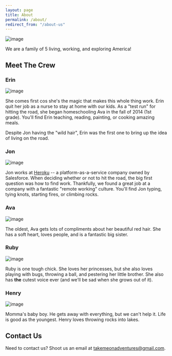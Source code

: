 ```yaml
---
layout: page
title: About
permalink: /about/
redirect_from: "/about-us"
---
```


![image](https://scontent-sea1-1.cdninstagram.com/t51.2885-15/e35/12568173_144536125922247_1274171792_n.jpg)


We are a family of 5 living, working, and exploring America!

## Meet The Crew

### Erin

![image](https://scontent-sea1-1.cdninstagram.com/t51.2885-15/e35/12345884_1661192887494903_371020168_n.jpg)

She comes first cos she's the magic that makes this whole thing work. Erin quit her job as a nurse to stay at home with our kids. As a "test run" for hitting the road, she began homeschooling Ava in the fall of 2014 (1st grade). You'll find Erin teaching, reading, painting, or cooking amazing meals.

Despite Jon having the "wild hair", Erin was the first one to bring up the idea of living on the road.

### Jon

![image](https://scontent-sea1-1.cdninstagram.com/t51.2885-15/e35/1389498_479620368877828_1191594716_n.jpg)

Jon works at [Heroku](http://heroku.com) -- a platform-as-a-service company owned by Salesforce. When deciding whether or not to hit the road, the big first question was how to find work. Thankfully, we found a great job at a company with a fantastic "remote working" culture. You'll find Jon typing, tying knots, starting fires, or climbing rocks.


### Ava

![image](https://scontent-sea1-1.cdninstagram.com/t51.2885-15/e35/12751213_1560935804224511_2017597961_n.jpg)

The oldest, Ava gets lots of compliments about her beautiful red hair. She has a soft heart, loves people, and is a fantastic big sister.

### Ruby

![image](https://scontent-sea1-1.cdninstagram.com/t51.2885-15/e35/12071222_185194001821042_415971821_n.jpg)

Ruby is one tough chick. She loves her princesses, but she also loves playing with bugs, throwing a ball, and pestering her little brother. She also has **the** cutest voice ever (and we'll be sad when she grows out of it).

### Henry

![image](https://scontent-sea1-1.cdninstagram.com/t51.2885-15/e35/12751255_944275575620617_488169581_n.jpg)

Momma's baby boy. He gets away with everything, but we can't help it. Life is good as the youngest. Henry loves throwing rocks into lakes.

## Contact Us

Need to contact us? Shoot us an email at <a href="mailto:takemeonadventures@gmail.com">takemeonadventures@gmail.com</a>.
